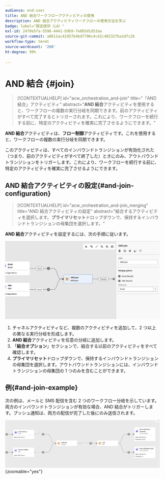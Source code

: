 ```yaml
---
audience: end-user
title: AND 結合ワークフローアクティビティの使用
description: AND 結合アクティビティワークフローの使用方法を学ぶ
badge: label="限定提供（LA）"
exl-id: 2470e5fa-5596-4441-b9b9-7e8b5d1d53aa
source-git-commit: a0611ac41957b4bd7796c4c42c40232fba1dfc2b
workflow-type: tm+mt
source-wordcount: '260'
ht-degree: 99%

---
```


# AND 結合 {#join}


>[!CONTEXTUALHELP]
>id="acw_orchestration_and-join"
>title="「AND 結合」アクティビティ"
>abstract="**AND 結合**&#x200B;アクティビティを使用すると、ワークフローの複数の実行分岐を同期できます。前のアクティビティがすべて完了するとトリガーされます。これにより、ワークフローを続行する前に、特定のアクティビティを確実に完了させるようにできます。"

**AND 結合**&#x200B;アクティビティは、**フロー制御**&#x200B;アクティビティです。これを使用すると、ワークフローの複数の実行分岐を同期できます。

このアクティビティは、すべてのインバウンドトランジションが有効化された（つまり、前のアクティビティがすべて終了した）ときにのみ、アウトバウンドトランジションをトリガーします。これにより、ワークフローを続行する前に、特定のアクティビティを確実に完了させるようにできます。

## AND 結合アクティビティの設定{#and-join-configuration}

>[!CONTEXTUALHELP]
>id="acw_orchestration_and-join_merging"
>title="AND 結合アクティビティの設定"
>abstract="結合するアクティビティを選択します。**プライマリセット**&#x200B;ドロップダウンで、保持するインバウンドトランジションの母集団を選択します。"

**AND 結合**&#x200B;アクティビティを設定するには、次の手順に従います。

![](../assets/workflow-andjoin.png)

1. チャネルアクティビティなど、複数のアクティビティを追加して、2 つ以上の異なる実行分岐を形成します。
1. **AND 結合**&#x200B;アクティビティを任意の分岐に追加します。
1. 「**結合オプション**」セクションで、結合する以前のアクティビティをすべて確認します。
1. **プライマリセット**&#x200B;ドロップダウンで、保持するインバウンドトランジションの母集団を選択します。アウトバウンドトランジションには、インバウンドトランジションの母集団の 1 つのみを含むことができます。

## 例{#and-join-example}

次の例は、メールと SMS 配信を含む 2 つのワークフロー分岐を示しています。両方のインバウンドトランジションが有効な場合、AND 結合がトリガーします。プッシュ通知は、両方の配信が完了した後にのみ送信されます。

![](../assets/workflow-andjoin-example.png){zoomable=&quot;yes&quot;}
